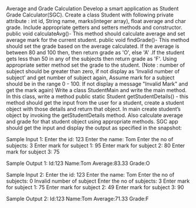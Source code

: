 Average and Grade Calculation
Develop a smart application as Student Grade Calculator(SGC).
Create a class Student with following private attribute :
int id, String name, marks(integer array), float average and char grade. Include appropriate getters and setters methods and constructor.
public  void calculateAvg()- This method should calculate average and set average mark for the current student.
public void findGrade()- This method should set the grade based on the average calculated. If the average is between 80 and 100 then, then return grade as 'O', else 'A' .If the student gets less than 50 in any of the subjects then return grade as 'F'. Using appropriate setter method set the grade to the student.
(Note : number of subject should be greater than zero, if not display as 'Invalid number of subject' and get number of subject again, Assume mark for a subject should be in the range 0 - 100.  If not display a message "Invalid Mark" and get the mark again)
Write a class StudentMain and write the main method.
In this class, write a method
public static Student getStudentDetails() - this method should get the input from the user for a student, create a student object with those details and return that object.
In main create student’s object by invoking the getStudentDetails method.  Also calculate average and grade for that student object using appropriate methods.
SGC app should get the input and display the output as specified in the snapshot:

Sample Input 1:
Enter the id:
123
Enter the name:
Tom
Enter the no of subjects:
3
Enter mark for subject 1:
95
Enter mark for subject 2:
80
Enter mark for subject 3:
75

Sample Output 1:
Id:123
Name:Tom
Average:83.33
Grade:O

Sample Input 2:
Enter the id:
123
Enter the name:
Tom
Enter the no of subjects:
0
Invalid number of subject
Enter the no of subjects:
3
Enter mark for subject 1:
75
Enter mark for subject 2:
49
Enter mark for subject 3:
90

Sample Output 2:
Id:123
Name:Tom
Average:71.33
Grade:F

